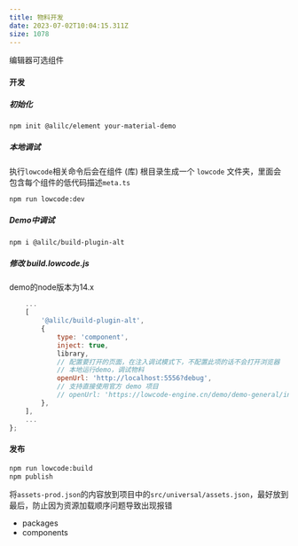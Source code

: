 ```yaml
---
title: 物料开发
date: 2023-07-02T10:04:15.311Z
size: 1078
---
```

编辑器可选组件
#### 开发
##### 初始化
```sh
npm init @alilc/element your-material-demo
```
##### 本地调试
执行`lowcode`相关命令后会在组件 (库) 根目录生成一个 `lowcode` 文件夹，里面会包含每个组件的低代码描述`meta.ts`
```sh
npm run lowcode:dev
```
##### Demo中调试
```sh
npm i @alilc/build-plugin-alt
```
##### 修改 build.lowcode.js
demo的node版本为14.x
```js
	...
	[
		'@alilc/build-plugin-alt',
		{
			type: 'component',
			inject: true,
			library,
			// 配置要打开的页面，在注入调试模式下，不配置此项的话不会打开浏览器
			// 本地运行demo，调试物料
			openUrl: 'http://localhost:5556?debug',
			// 支持直接使用官方 demo 项目
			// openUrl: 'https://lowcode-engine.cn/demo/demo-general/index.html?debug',
		},
	],
    ...
};
```
#### 发布
```sh
npm run lowcode:build
npm publish
```
将`assets-prod.json`的内容放到项目中的`src/universal/assets.json`，最好放到最后，防止因为资源加载顺序问题导致出现报错
- packages
- components
